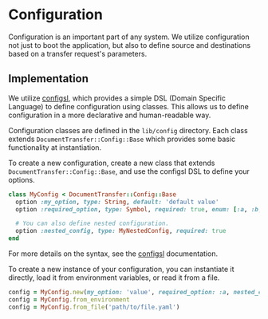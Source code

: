# Configuration

Configuration is an important part of any system. We utilize configuration not
just to boot the application, but also to define source and destinations based
on a transfer request's parameters.

## Implementation

We utilize [configsl], which provides a simple DSL (Domain Specific Language)
to define configuration using classes. This allows us to define configuration
in a more declarative and human-readable way.

Configuration classes are defined in the `lib/config` directory. Each class
extends `DocumentTransfer::Config::Base` which provides some basic functionality
at instantiation.

To create a new configuration, create a new class that extends
`DocumentTransfer::Config::Base`, and use the configsl DSL to define your
options.

```ruby
class MyConfig < DocumentTransfer::Config::Base
  option :my_option, type: String, default: 'default value'
  option :required_option, type: Symbol, required: true, enum: [:a, :b, :c]

  # You can also define nested configuration.
  option :nested_config, type: MyNestedConfig, required: true
end
```

For more details on the syntax, see the [configsl] documentation.

To create a new instance of your configuration, you can instantiate it directly,
load it from environment variables, or read it from a file.

```ruby
config = MyConfig.new(my_option: 'value', required_option: :a, nested_config: { ... })
config = MyConfig.from_environment
config = MyConfig.from_file('path/to/file.yaml')
```

[configsl]: https://github.com/jamesiarmes/configsl
